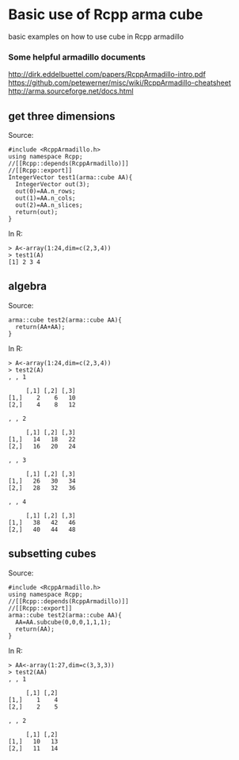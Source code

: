# Basic use of Rcpp arma cube
basic examples on how to use cube in Rcpp armadillo

### Some helpful armadillo documents
<http://dirk.eddelbuettel.com/papers/RcppArmadillo-intro.pdf>
<https://github.com/petewerner/misc/wiki/RcppArmadillo-cheatsheet>
<http://arma.sourceforge.net/docs.html>

## get three dimensions
Source:
```
#include <RcppArmadillo.h>
using namespace Rcpp;
//[[Rcpp::depends(RcppArmadillo)]]
//[[Rcpp::export]]
IntegerVector test1(arma::cube AA){
  IntegerVector out(3);
  out(0)=AA.n_rows;
  out(1)=AA.n_cols;
  out(2)=AA.n_slices;
  return(out);
}
```
In R:
```
> A<-array(1:24,dim=c(2,3,4))
> test1(A)
[1] 2 3 4
```
## algebra
Source:
```
arma::cube test2(arma::cube AA){
  return(AA+AA);
}
```
In R:
```
> A<-array(1:24,dim=c(2,3,4))
> test2(A)
, , 1

     [,1] [,2] [,3]
[1,]    2    6   10
[2,]    4    8   12

, , 2

     [,1] [,2] [,3]
[1,]   14   18   22
[2,]   16   20   24

, , 3

     [,1] [,2] [,3]
[1,]   26   30   34
[2,]   28   32   36

, , 4

     [,1] [,2] [,3]
[1,]   38   42   46
[2,]   40   44   48
```
## subsetting cubes
Source:
```
#include <RcppArmadillo.h>
using namespace Rcpp;
//[[Rcpp::depends(RcppArmadillo)]]
//[[Rcpp::export]]
arma::cube test2(arma::cube AA){
  AA=AA.subcube(0,0,0,1,1,1);
  return(AA);
}
```
In R:
```
> AA<-array(1:27,dim=c(3,3,3))
> test2(AA)
, , 1

     [,1] [,2]
[1,]    1    4
[2,]    2    5

, , 2

     [,1] [,2]
[1,]   10   13
[2,]   11   14
```
